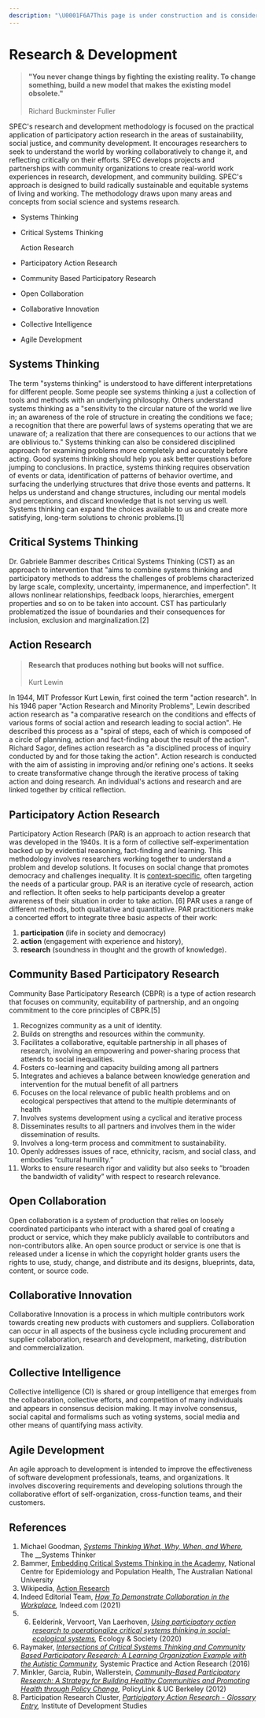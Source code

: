 ```yaml
---
description: "\U0001F6A7This page is under construction and is considered incomplete. \U0001F6A7"
---
```


# Research & Development

> #### "You never change things by fighting the existing reality. To change something, build a new model that makes the existing model obsolete."
>
> Richard Buckminster Fuller

SPEC's research and development methodology is focused on the practical application of participatory action research in the areas of sustainability, social justice, and community development. It encourages researchers to seek to understand the world by working collaboratively to change it, and reflecting critically on their efforts. SPEC develops projects and partnerships with community organizations to create real-world work experiences in research, development, and community building. SPEC's approach is designed to build radically sustainable and equitable systems of living and working. The methodology draws upon many areas and concepts from social science and systems research.

* Systems Thinking
* Critical Systems Thinking

  Action Research

* Participatory Action Research
* Community Based Participatory Research
* Open Collaboration
* Collaborative Innovation
* Collective Intelligence
* Agile Development

## Systems Thinking

The term "systems thinking" is understood to have different interpretations for different people. Some people see systems thinking a just a collection of tools and methods with an underlying philosophy. Others understand systems thinking as a "sensitivity to the circular nature of the world we live in; an awareness of the role of structure in creating the conditions we face; a recognition that there are powerful laws of systems operating that we are unaware of; a realization that there are consequences to our actions that we are oblivious to." Systems thinking can also be considered disciplined approach for examining problems more completely and accurately before acting. Good systems thinking should help you ask better questions before jumping to conclusions. In practice, systems thinking requires observation of events or data, identification of patterns of behavior overtime, and surfacing the underlying structures that drive those events and patterns. It helps us understand and change structures, including our mental models and perceptions, and discard knowledge that is not serving us well. Systems thinking can expand the choices available to us and create more satisfying, long-term solutions to chronic problems.\[1\]

## Critical Systems Thinking

Dr. Gabriele Bammer describes Critical Systems Thinking \(CST\) as an approach to intervention that "aims to combine systems thinking and participatory methods to address the challenges of problems characterized by large scale, complexity, uncertainty, impermanence, and imperfection". It allows nonlinear relationships, feedback loops, hierarchies, emergent properties and so on to be taken into account. CST has particularly problematized the issue of boundaries and their consequences for inclusion, exclusion and marginalization.\[2\]

## Action Research

> #### Research that produces nothing but books will not suffice.
>
> Kurt Lewin

In 1944, MIT Professor Kurt Lewin, first coined the term "action research". In his 1946 paper "Action Research and Minority Problems", Lewin described action research as "a comparative research on the conditions and effects of various forms of social action and research leading to social action". He described this process as a "spiral of steps, each of which is composed of a circle of planning, action and fact-finding about the result of the action". Richard Sagor, defines action research as "a disciplined process of inquiry conducted by and for those taking the action". Action research is conducted with the aim of assisting in improving and/or refining one's actions. It seeks to create transformative change through the iterative process of taking action and doing research. An individual's actions and research and are linked together by critical reflection.

## Participatory Action Research

Participatory Action Research \(PAR\) is an approach to action research that was developed in the 1940s. It is a form of collective self-experimentation backed up by evidential reasoning, fact-finding and learning. This methodology involves researchers working together to understand a problem and develop solutions. It focuses on social change that promotes democracy and challenges inequality. It is [context-specific](https://sanitationlearninghub.org/approaches/context-specific-and-adaptive-approaches/), often targeting the needs of a particular group. PAR is an iterative cycle of research, action and reflection. It often seeks to help participants develop a greater awareness of their situation in order to take action. \[6\] PAR uses a range of different methods, both qualitative and quantitative. PAR practitioners make a concerted effort to integrate three basic aspects of their work:

1. **participation** \(life in society and democracy\)
2. **action** \(engagement with experience and history\),
3. **research** \(soundness in thought and the growth of knowledge\).

## Community Based Participatory Research

Community Base Participatory Research \(CBPR\) is a type of action research that focuses on community, equitability of partnership, and an ongoing commitment to the core principles of CBPR.\[5\]

1. Recognizes community as a unit of identity.
2. Builds on strengths and resources within the community.
3. Facilitates a collaborative, equitable partnership in all phases of research, involving an empowering and power-sharing process that attends to social inequalities.
4. Fosters co-learning and capacity building among all partners
5. Integrates and achieves a balance between knowledge generation and intervention for the mutual benefit of all partners
6. Focuses on the local relevance of public health problems and on ecological perspectives that attend to the multiple determinants of health
7. Involves systems development using a cyclical and iterative process
8. Disseminates results to all partners and involves them in the wider dissemination of results. 
9. Involves a long-term process and commitment to sustainability.
10. Openly addresses issues of race, ethnicity, racism, and social class, and embodies “cultural humility.”
11. Works to ensure research rigor and validity but also seeks to ”broaden the bandwidth of validity” with respect to research relevance.

## Open Collaboration

Open collaboration is a system of production that relies on loosely coordinated participants who interact with a shared goal of creating a product or service, which they make publicly available to contributors and non-contributors alike. An open source product or service is one that is released under a license in which the copyright holder grants users the rights to use, study, change, and distribute and its designs, blueprints, data, content, or source code.

## Collaborative Innovation

Collaborative Innovation is a process in which multiple contributors work towards creating new products with customers and suppliers. Collaboration can occur in all aspects of the business cycle including procurement and supplier collaboration, research and development, marketing, distribution and commercialization.

## Collective Intelligence

Collective intelligence \(CI\) is shared or group intelligence that emerges from the collaboration, collective efforts, and competition of many individuals and appears in consensus decision making. It may involve consensus, social capital and formalisms such as voting systems, social media and other means of quantifying mass activity.

## Agile Development

An agile approach to development is intended to improve the effectiveness of software development professionals, teams, and organizations. It involves discovering requirements and developing solutions through the collaborative effort of self-organization,  cross-function teams, and their customers.

## References

1. Michael Goodman, [_Systems Thinking What, Why, When, and Where_](https://thesystemsthinker.com/systems-thinking-what-why-when-where-and-how/)_,_ The __Systems Thinker
2. Bammer, [Embedding Critical Systems Thinking in the Academy](https://citeseerx.ist.psu.edu/viewdoc/download?doi=10.1.1.737.5436&rep=rep1&type=pdf), National Centre for Epidemiology and Population Health, The Australian National University
3. Wikipedia, [Action Research](https://en.wikipedia.org/wiki/Action_research)
4. Indeed Editorial Team, [_How To Demonstrate Collaboration in the Workplace_](https://www.indeed.com/career-advice/career-development/demonstrate-collaboration-in-the-workplace)_,_ Indeed.com \(2021\)
5. 6. Eelderink, Vervoort, Van Laerhoven, [_Using participatory action research to operationalize critical systems thinking in social-ecological systems_](https://www.researchgate.net/publication/339461959_Using_participatory_action_research_to_operationalize_critical_systems_thinking_in_social-ecological_systems)_,_ Ecology & Society \(2020\)
7. Raymaker, [_Intersections of Critical Systems Thinking and Community Based Participatory Research: A Learning Organization Example with the Autistic Community_](https://www.ncbi.nlm.nih.gov/pmc/articles/PMC5098939/)_,_ Systemic Practice and Action Research \(2016\)
8. Minkler, Garcia, Rubin, Wallerstein, [_Community-Based Participatory Research: A Strategy for Building Healthy Communities and Promoting Health through Policy Change_](https://www.policylink.org/sites/default/files/CBPR.pdf)_,_ PolicyLink & UC Berkeley \(2012\)
9. Participation Research Cluster, [_Participatory Action Research - Glossary Entry_](https://www.participatorymethods.org/glossary/participatory-action-research,)_,_ Institute of Development Studies 

